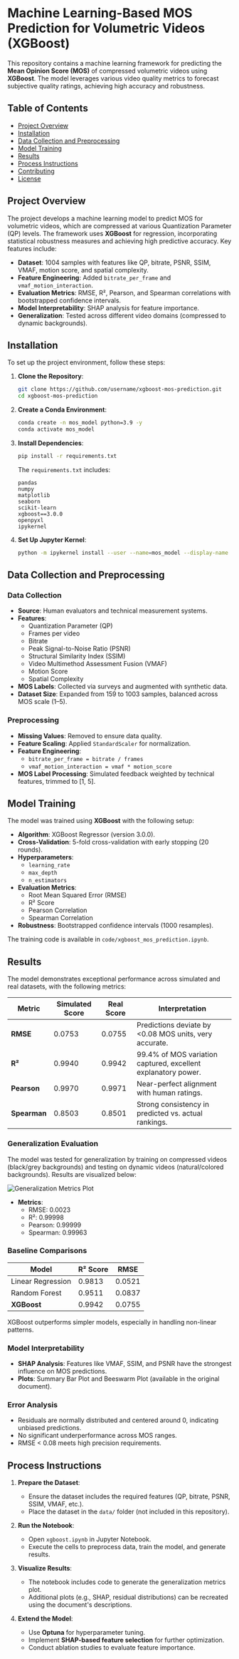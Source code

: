# Machine Learning-Based MOS Prediction for Volumetric Videos (XGBoost)

This repository contains a machine learning framework for predicting the **Mean Opinion Score (MOS)** of compressed volumetric videos using **XGBoost**. The model leverages various video quality metrics to forecast subjective quality ratings, achieving high accuracy and robustness.

## Table of Contents
- [Project Overview](#project-overview)
- [Installation](#installation)
- [Data Collection and Preprocessing](#data-collection-and-preprocessing)
- [Model Training](#model-training)
- [Results](#results)
- [Process Instructions](#process-instructions)
- [Contributing](#contributing)
- [License](#license)

## Project Overview
The project develops a machine learning model to predict MOS for volumetric videos, which are compressed at various Quantization Parameter (QP) levels. The framework uses **XGBoost** for regression, incorporating statistical robustness measures and achieving high predictive accuracy. Key features include:
- **Dataset**: 1004 samples with features like QP, bitrate, PSNR, SSIM, VMAF, motion score, and spatial complexity.
- **Feature Engineering**: Added `bitrate_per_frame` and `vmaf_motion_interaction`.
- **Evaluation Metrics**: RMSE, R², Pearson, and Spearman correlations with bootstrapped confidence intervals.
- **Model Interpretability**: SHAP analysis for feature importance.
- **Generalization**: Tested across different video domains (compressed to dynamic backgrounds).

## Installation
To set up the project environment, follow these steps:

1. **Clone the Repository**:
   ```bash
   git clone https://github.com/username/xgboost-mos-prediction.git
   cd xgboost-mos-prediction
   ```

2. **Create a Conda Environment**:
   ```bash
   conda create -n mos_model python=3.9 -y
   conda activate mos_model
   ```

3. **Install Dependencies**:
   ```bash
   pip install -r requirements.txt
   ```

   The `requirements.txt` includes:
   ```
   pandas
   numpy
   matplotlib
   seaborn
   scikit-learn
   xgboost==3.0.0
   openpyxl
   ipykernel
   ```

4. **Set Up Jupyter Kernel**:
   ```bash
   python -m ipykernel install --user --name=mos_model --display-name "Python (mos_model)"
   ```

## Data Collection and Preprocessing
### Data Collection
- **Source**: Human evaluators and technical measurement systems.
- **Features**:
  - Quantization Parameter (QP)
  - Frames per video
  - Bitrate
  - Peak Signal-to-Noise Ratio (PSNR)
  - Structural Similarity Index (SSIM)
  - Video Multimethod Assessment Fusion (VMAF)
  - Motion Score
  - Spatial Complexity
- **MOS Labels**: Collected via surveys and augmented with synthetic data.
- **Dataset Size**: Expanded from 159 to 1003 samples, balanced across MOS scale (1–5).

### Preprocessing
- **Missing Values**: Removed to ensure data quality.
- **Feature Scaling**: Applied `StandardScaler` for normalization.
- **Feature Engineering**:
  - `bitrate_per_frame = bitrate / frames`
  - `vmaf_motion_interaction = vmaf * motion_score`
- **MOS Label Processing**: Simulated feedback weighted by technical features, trimmed to [1, 5].

## Model Training
The model was trained using **XGBoost** with the following setup:
- **Algorithm**: XGBoost Regressor (version 3.0.0).
- **Cross-Validation**: 5-fold cross-validation with early stopping (20 rounds).
- **Hyperparameters**:
  - `learning_rate`
  - `max_depth`
  - `n_estimators`
- **Evaluation Metrics**:
  - Root Mean Squared Error (RMSE)
  - R² Score
  - Pearson Correlation
  - Spearman Correlation
- **Robustness**: Bootstrapped confidence intervals (1000 resamples).

The training code is available in `code/xgboost_mos_prediction.ipynb`.

## Results
The model demonstrates exceptional performance across simulated and real datasets, with the following metrics:

| Metric             | Simulated Score | Real Score | Interpretation                                      |
|--------------------|-----------------|------------|----------------------------------------------------|
| **RMSE**           | 0.0753          | 0.0755     | Predictions deviate by <0.08 MOS units, very accurate. |
| **R²**             | 0.9940          | 0.9942     | 99.4% of MOS variation captured, excellent explanatory power. |
| **Pearson**        | 0.9970          | 0.9971     | Near-perfect alignment with human ratings.         |
| **Spearman**       | 0.8503          | 0.8501     | Strong consistency in predicted vs. actual rankings. |

### Generalization Evaluation
The model was tested for generalization by training on compressed videos (black/grey backgrounds) and testing on dynamic videos (natural/colored backgrounds). Results are visualized below:

![Generalization Metrics Plot](generalization_evaluation.png)

- **Metrics**:
  - RMSE: 0.0023
  - R²: 0.99998
  - Pearson: 0.99999
  - Spearman: 0.99963

### Baseline Comparisons
| Model              | R² Score | RMSE   |
|--------------------|----------|--------|
| Linear Regression  | 0.9813   | 0.0521 |
| Random Forest      | 0.9511   | 0.0837 |
| **XGBoost**        | 0.9942   | 0.0755 |

XGBoost outperforms simpler models, especially in handling non-linear patterns.

### Model Interpretability
- **SHAP Analysis**: Features like VMAF, SSIM, and PSNR have the strongest influence on MOS predictions.
- **Plots**: Summary Bar Plot and Beeswarm Plot (available in the original document).

### Error Analysis
- Residuals are normally distributed and centered around 0, indicating unbiased predictions.
- No significant underperformance across MOS ranges.
- RMSE < 0.08 meets high precision requirements.

## Process Instructions
1. **Prepare the Dataset**:
   - Ensure the dataset includes the required features (QP, bitrate, PSNR, SSIM, VMAF, etc.).
   - Place the dataset in the `data/` folder (not included in this repository).

2. **Run the Notebook**:
   - Open `xgboost.ipynb` in Jupyter Notebook.
   - Execute the cells to preprocess data, train the model, and generate results.

3. **Visualize Results**:
   - The notebook includes code to generate the generalization metrics plot.
   - Additional plots (e.g., SHAP, residual distributions) can be recreated using the document's descriptions.

4. **Extend the Model**:
   - Use **Optuna** for hyperparameter tuning.
   - Implement **SHAP-based feature selection** for further optimization.
   - Conduct ablation studies to evaluate feature importance.


